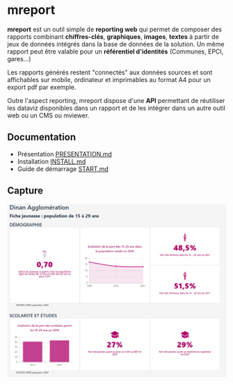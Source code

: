 # mreport

**mreport** est un outil simple de **reporting web** qui permet de composer des rapports combinant **chiffres-clés**, **graphiques**, **images**, **textes** à partir de jeux de données intégrés dans la base de données de la solution. Un même rapport peut être valable pour un **référentiel d'identités** (Communes, EPCI,  gares...)

Les rapports générés restent "connectés"   aux données sources et sont affichables sur mobile, ordinateur et imprimables au format A4 pour un export pdf par exemple.

Outre l'aspect reporting, mreport dispose d'une **API** permettant de réutiliser les dataviz disponibles dans un rapport et de les intégrer dans un autre outil web ou un CMS ou mviewer.

## Documentation

* Présentation [PRESENTATION.md](docs/PRESENTATION.md)
* Installation [INSTALL.md](INSTALL.md)
* Guide de démarrage [START.md](docs/QUICKSTART.md)


## Capture

![Sample](docs/img/report.png "Sample")
